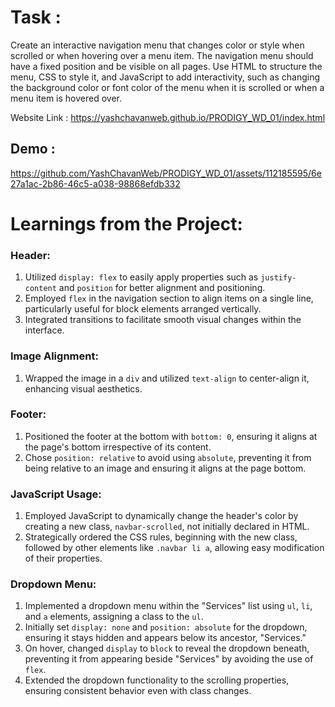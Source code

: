 # Task :
Create an interactive navigation menu that changes color or style when scrolled or when hovering over a menu item. The navigation menu should have a fixed position and be visible on all pages. Use HTML to structure the menu, CSS to style it, and JavaScript to add interactivity, such as changing the background color or font color of the menu when it is scrolled or when a menu item is hovered over. 

Website Link : https://yashchavanweb.github.io/PRODIGY_WD_01/index.html


## Demo : 
https://github.com/YashChavanWeb/PRODIGY_WD_01/assets/112185595/6e27a1ac-2b86-46c5-a038-98868efdb332

# Learnings from the Project:

### Header:
1. Utilized `display: flex` to easily apply properties such as `justify-content` and `position` for better alignment and positioning.
2. Employed `flex` in the navigation section to align items on a single line, particularly useful for block elements arranged vertically.
3. Integrated transitions to facilitate smooth visual changes within the interface.
### Image Alignment:
1. Wrapped the image in a `div` and utilized `text-align` to center-align it, enhancing visual aesthetics.
### Footer:
1. Positioned the footer at the bottom with `bottom: 0`, ensuring it aligns at the page's bottom irrespective of its content.
2. Chose `position: relative` to avoid using `absolute`, preventing it from being relative to an image and ensuring it aligns at the page bottom.
### JavaScript Usage:
1. Employed JavaScript to dynamically change the header's color by creating a new class, `navbar-scrolled`, not initially declared in HTML.
2. Strategically ordered the CSS rules, beginning with the new class, followed by other elements like `.navbar li a`, allowing easy modification of their properties.
### Dropdown Menu:
1. Implemented a dropdown menu within the "Services" list using `ul`, `li`, and `a` elements, assigning a class to the `ul`.
2. Initially set `display: none` and `position: absolute` for the dropdown, ensuring it stays hidden and appears below its ancestor, "Services."
3. On hover, changed `display` to `block` to reveal the dropdown beneath, preventing it from appearing beside "Services" by avoiding the use of `flex`.
4. Extended the dropdown functionality to the scrolling properties, ensuring consistent behavior even with class changes.
